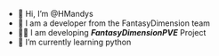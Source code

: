 - 👋 Hi, I’m @HMandys
- 👀 I am a developer from the FantasyDimension team
- 👨‍💻 I am developing ***FantasyDimensionPVE*** Project
- 🌱 I’m currently learning python


<!---
HMandys/HMandys is a ✨ special ✨ repository because its `README.md` (this file) appears on your GitHub profile.
You can click the Preview link to take a look at your changes.
--->
